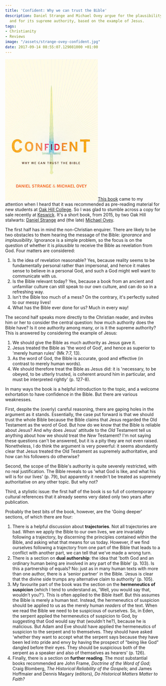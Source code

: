 ```yaml
---
title: 'Confident: Why we can trust the Bible'
description: Daniel Strange and Michael Ovey argue for the plausibility of the Bible,
  and for its supreme authority, based on the example of Jesus.
tags:
- Christianity
- Reviews
image: "/assets/strange-ovey-confident.jpg"
date: 2017-09-14 08:55:07.129081000 +01:00
---
```

[<img alt="Confident: Why we can trust the Bible, by Daniel Strange and Michael Ovey" title="Confident: Why we can trust the Bible, by Daniel Strange and Michael Ovey" src="/assets/strange-ovey-confident.jpg" class="alignright" />This book](http://www.christianfocus.com/item/show/1724/-/sr_1) came to my attention when I heard that it was recommended as pre-reading material for new students at [Oak Hill College](http://www.oakhill.ac.uk/). So I was glad to stumble across a copy for sale recently at [Keswick](https://keswickministries.org/). It's a short book, from 2015, by two Oak Hill stalwarts: [Daniel Strange](http://www.oakhill.ac.uk/faculty/daniel_strange.html) and (the late) [Michael Ovey](http://www.oakhill.ac.uk/faculty/mike_ovey.html).

The first half has in mind the non-Christian enquirer. There are likely to be two obstacles to them hearing the message of the Bible: _ignorance_ and _implausibility_. Ignorance is a simple problem, so the focus is on the question of whether it is _plausible_ to receive the Bible as revelation from God. Four matters are considered:

1. Is the idea of revelation reasonable? Yes, because reality seems to be fundamentally personal rather than impersonal, and hence it makes sense to believe in a personal God, and such a God might well want to communicate with us.
1. Is the Bible relevant today? Yes, because a book from an ancient and unfamiliar culture can still speak to our own culture, and can do so in a refreshing way.
1. Isn't the Bible too much of a mess? On the contrary, it's perfectly suited to our messy lives!
1. What has the Bible ever done for us? Much in every way!

The second half speaks more directly to the Christian reader, and invites him or her to consider the central question: how much authority does the Bible have? Is it one authority among many, or is it the supreme authority? This is answered by considering the example of Jesus:

1. We should give the Bible as much authority as Jesus gave it.
1. Jesus treated the Bible as 'the word of God', and hence as superior to 'merely human rules' (Mk 7:7, 13).
1. As the word of God, the Bible is accurate, good and effective (in contrast to merely human words).
1. We should therefore treat the Bible as Jesus did: it is 'necessary, to be obeyed, to be utterly trusted, is coherent around him in particular, and must be interpreted rightly' (p. 127-8).

In many ways the book is a helpful introduction to the topic, and a welcome exhortation to have confidence in the Bible. But there are various weaknesses.

First, despite the (overly) careful reasoning, there are gaping holes in the argument as it stands. Essentially, the case put forward is that we should trust the whole Bible because the Bible claims that Jesus regarded the Old Testament as the word of God. But how do we know that the Bible is reliable about Jesus? And why does Jesus' attitude to the _Old_ Testament tell us anything about how we should treat the _New_ Testament? I'm not saying these questions can't be answered, but it is a pity they are not even raised. Nonetheless, I do think the argument is very powerful: it seems abundantly clear that Jesus treated the Old Testament as supremely authoritative, and how can his followers do otherwise?

Second, the scope of the Bible's authority is quite severely restricted, with no real justification. The Bible reveals to us 'what God is like, and what his will is for our lives' (p. 79), but apparently it needn't be treated as supremely authoritative on any other topic. But why not?

Third, a stylistic issue: the first half of the book is so full of contemporary cultural references that it already seems very dated only two years after publication.

Probably the best bits of the book, however, are the 'Going deeper' sections, of which there are four:

1. There is a helpful discussion about **trajectories**. Not all trajectories are bad. When we apply the Bible to our own lives, we are invariably following a trajectory, by discerning the principles contained within the Bible, and asking what that means for us today. However, if we find ourselves following a trajectory from one part of the Bible that leads to a conflict with another part, we can tell that we've made a wrong turn.
1. There is a section on **dual authorship**: the idea that 'both God and an ordinary human being are involved in any part of the Bible' (p. 103). Is this a partnership of equals? No: just as in many human texts with more than one author, there is a 'senior partner' in the Bible. 'Jesus is clear that the divine side trumps any alternative claim to authority' (p. 105).
1. My favourite part of the book was the section on the **hermeneutics of suspicion** (which I tend to understand as, 'Well, you would say that, wouldn't you?'). This is often applied to the Bible itself. But this assumes the Bible is merely a human text. Instead, the hermeneutics of suspicion should be applied to us as the merely human _readers_ of the text. When we read the Bible we need to be suspicious of ourselves. So, in Eden, the serpent applied the hermeneutics of suspicion to God, by suggesting that God would say that (wouldn't he?), because he is malicious. But Adam and Eve should have applied the hermeneutics of suspicion to the serpent and to themselves. They should have asked 'whether they want to accept what the serpent says because they have been led into pride and envy by having the prospect of "being like God" dangled before their eyes. They should be suspicious both of the serpent as a speaker and also of themselves as hearers' (p. 126).
1. Finally, there is a section on **further reading**. The most substantial books recommended are John Frame, _Doctrine of the Word of God_; Craig Blomberg, _The Historical Reliability of the Gospels_; and James Hoffmaier and Dennis Magary (editors), _Do Historical Matters Matter to Faith?_
